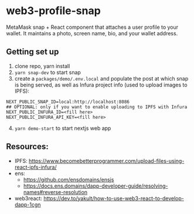 # web3-profile-snap
MetaMask snap + React component that attaches a user profile to your wallet. It maintains a photo, screen name, bio, and your wallet address.



## Getting set up
1. clone repo, yarn install
2. `yarn snap-dev` to start snap
3. create a `packages/demo/.env.local` and populate the post at which snap is being served, as well as Infura project info (used to upload images to IPFS):
```
NEXT_PUBLIC_SNAP_ID=local:http://localhost:8086
## OPTIONAL: only if you want to enable uploading to IPFS with Infura
NEXT_PUBLIC_INFURA_ID=<fill here>
NEXT_PUBLIC_INFURA_API_KEY=<fill here>
```
4. `yarn demo-start` to start nextjs web app


## Resources:
- IPFS: https://www.becomebetterprogrammer.com/upload-files-using-react-ipfs-infura/
- ens: 
  - https://github.com/ensdomains/ensjs
  - https://docs.ens.domains/dapp-developer-guide/resolving-names#reverse-resolution
- web3react: https://dev.to/yakult/how-to-use-web3-react-to-develop-dapp-1cgn
